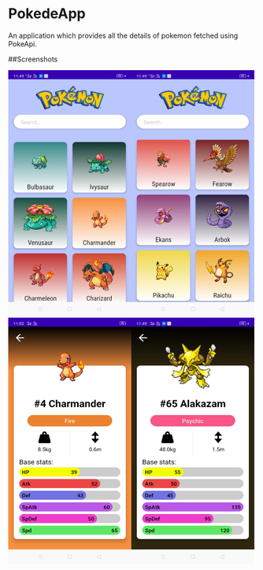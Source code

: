 # PokedeApp
An application which provides all the details of pokemon fetched using PokeApi.

##Screenshots

<img src="Screenshots/Screenshot-1.jpeg" height="500" width="250" align="left">
<img src="Screenshots/Screenshot-2.jpeg" height="500" width="250">
<img src="Screenshots/Screenshot-3.jpeg" height="500" width="250" align="left">
<img src="Screenshots/Screenshot-4.jpeg" height="500" width="250">

